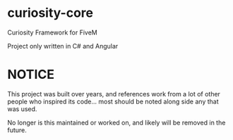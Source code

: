 # curiosity-core
Curiosity Framework for FiveM

Project only written in C# and Angular

# NOTICE

This project was built over years, and references work from a lot of other people who inspired its code... most should be noted along side any that was used.

No longer is this maintained or worked on, and likely will be removed in the future.
